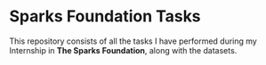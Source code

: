 # Sparks Foundation Tasks

This repository consists of all the tasks I have performed during my Internship in **The Sparks Foundation**, along with the datasets.
